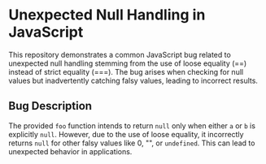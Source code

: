 # Unexpected Null Handling in JavaScript

This repository demonstrates a common JavaScript bug related to unexpected null handling stemming from the use of loose equality (==) instead of strict equality (===).  The bug arises when checking for null values but inadvertently catching falsy values, leading to incorrect results.

## Bug Description
The provided `foo` function intends to return `null` only when either `a` or `b` is explicitly `null`. However, due to the use of loose equality, it incorrectly returns `null` for other falsy values like 0, "", or `undefined`.  This can lead to unexpected behavior in applications.